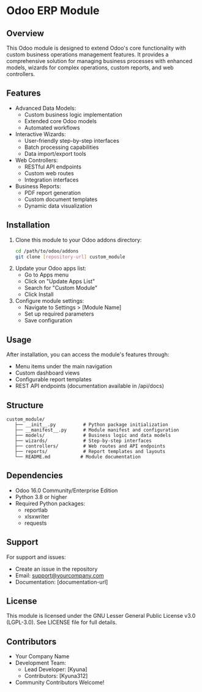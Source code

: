 # Odoo ERP Module

## Overview
This Odoo module is designed to extend Odoo's core functionality with custom business operations management features. It provides a comprehensive solution for managing business processes with enhanced models, wizards for complex operations, custom reports, and web controllers.

## Features
- Advanced Data Models:
  - Custom business logic implementation
  - Extended core Odoo models
  - Automated workflows
- Interactive Wizards:
  - User-friendly step-by-step interfaces
  - Batch processing capabilities
  - Data import/export tools
- Web Controllers:
  - RESTful API endpoints
  - Custom web routes
  - Integration interfaces
- Business Reports:
  - PDF report generation
  - Custom document templates
  - Dynamic data visualization

## Installation
1. Clone this module to your Odoo addons directory:
   ```bash
   cd /path/to/odoo/addons
   git clone [repository-url] custom_module
   ```
2. Update your Odoo apps list:
   - Go to Apps menu
   - Click on "Update Apps List"
   - Search for "Custom Module"
   - Click Install
3. Configure module settings:
   - Navigate to Settings > [Module Name]
   - Set up required parameters
   - Save configuration

## Usage
After installation, you can access the module's features through:
- Menu items under the main navigation
- Custom dashboard views
- Configurable report templates
- REST API endpoints (documentation available in /api/docs)

## Structure
```
custom_module/
   ├── __init__.py          # Python package initialization
   ├── __manifest__.py      # Module manifest and configuration
   ├── models/              # Business logic and data models
   ├── wizards/             # Step-by-step interfaces
   ├── controllers/         # Web routes and API endpoints
   ├── reports/             # Report templates and layouts
   └── README.md           # Module documentation
```

## Dependencies
- Odoo 16.0 Community/Enterprise Edition
- Python 3.8 or higher
- Required Python packages:
  - reportlab
  - xlsxwriter
  - requests

## Support
For support and issues:
- Create an issue in the repository
- Email: support@yourcompany.com
- Documentation: [documentation-url]

## License
This module is licensed under the GNU Lesser General Public License v3.0 (LGPL-3.0).
See LICENSE file for full details.

## Contributors
- Your Company Name
- Development Team:
  - Lead Developer: [Kyuna]
  - Contributors: [Kyuna312]
- Community Contributors Welcome!
